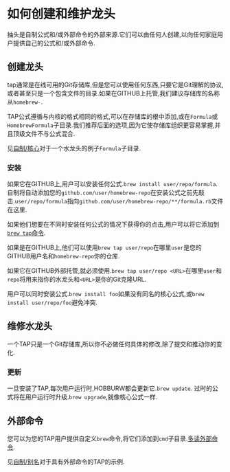 
# 如何创建和维护龙头

抽头是自制公式和/或外部命令的外部来源.它们可以由任何人创建,以向任何家庭用户提供自己的公式和/或外部命令.

## 创建龙头

tap通常是在线可用的Git存储库,但是您可以使用任何东西,只要它是Git理解的协议,或者甚至只是一个包含文件的目录.如果在GITHUB上托管,我们建议存储库的名称从`homebrew-`.

TAP公式遵循与内核的格式相同的格式,可以在存储库的根中添加,或在`Formula`或`HomebrewFormula`子目录.我们推荐后面的选项,因为它使存储库组织更容易掌握,并且顶级文件不与公式混合.

见[自制/核心](https://github.com/Homebrew/homebrew-core)对于一个水龙头的例子`Formula`子目录.

### 安装

如果它在GITHUB上,用户可以安装任何公式.`brew install user/repo/formula`. 自制将自动添加您的`github.com/user/homebrew-repo`在安装公式之前先敲击.`user/repo/formula`指向`github.com/user/homebrew-repo/**/formula.rb`文件在这里.

如果他们想要在不同时安装任何公式的情况下获得你的点击,用户可以将它添加到[`brew tap`命令](Taps.md).

如果是在GITHUB上,他们可以使用`brew tap user/repo`在哪里`user`是您的GITHUB用户名和`homebrew-repo`你的仓库.

如果它在GITHUB外部托管,就必须使用.`brew tap user/repo <URL>`在哪里`user`和`repo`将用来指你的水龙头和`<URL>`是你的Git克隆URL.

用户可以同时安装公式.`brew install foo`如果没有同名的核心公式,或`brew install user/repo/foo`避免冲突.

## 维修水龙头

一个TAP只是一个Git存储库,所以你不必做任何具体的修改,除了提交和推动你的变化.

### 更新

一旦安装了TAP,每次用户运行时,HOBBURW都会更新它.`brew update`. 过时的公式将在用户运行时升级.`brew upgrade`,就像核心公式一样.

## 外部命令

您可以为您的TAP用户提供自定义`brew`命令,将它们添加到`cmd`子目录.[多读外部命令](External-Commands.md).

见[自制/别名](https://github.com/Homebrew/homebrew-aliases)对于具有外部命令的TAP的示例.
